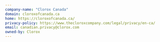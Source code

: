 ```yaml
---
company-name: "Clorox Canada"
domain: cloroxofcanada.ca
home: https://cloroxofcanada.ca/
privacy-policy: https://www.thecloroxcompany.com/legal/privacy/en-ca/
email: canadian.privacy@clorox.com
owned-by: Clorox
---
```




